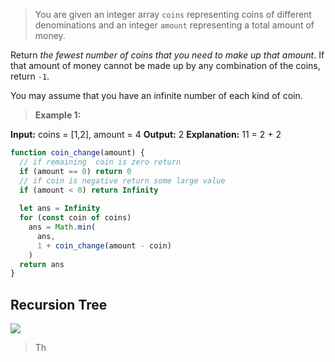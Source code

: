 >You are given an integer array  `coins`  representing coins of different denominations and an integer  `amount`  representing a total amount of money.

Return  _the fewest number of coins that you need to make up that amount_. If that amount of money cannot be made up by any combination of the coins, return  `-1`.

You may assume that you have an infinite number of each kind of coin.
>**Example 1:**

**Input:** coins = [1,2], amount = 4
**Output:** 2
**Explanation:** 11 = 2 + 2 


```javascript
function coin_change(amount) {
  // if remaining  coin is zero return
  if (amount == 0) return 0
  // if coin is negative return some large value
  if (amount < 0) return Infinity
  
  let ans = Infinity
  for (const coin of coins)
    ans = Math.min(
      ans,
      1 + coin_change(amount - coin)
    )
  return ans
}
```
## Recursion Tree

![](https://1.bp.blogspot.com/-qJf9RTk0_VQ/YLxz6UPEheI/AAAAAAAAOwE/3V0MQCcf4NkyqdmZArvcc7_0LEpjUYMIgCLcBGAsYHQ/w400-h272/coin-change.gif)

>Th
<!--stackedit_data:
eyJoaXN0b3J5IjpbNTQwMjQzNDY1XX0=
-->